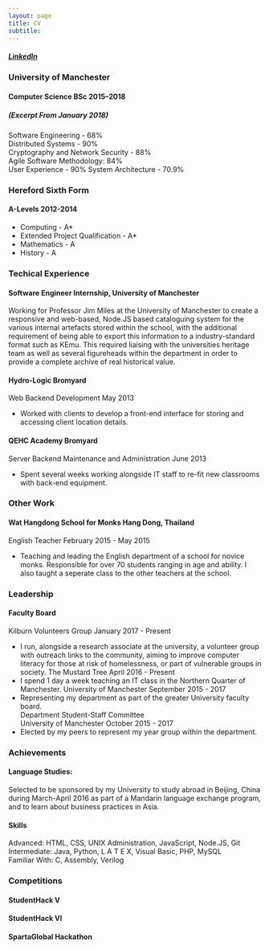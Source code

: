 ```yaml
---
layout: page
title: CV
subtitle:
---
```

##### <a href="https://www.linkedin.com/in/cameron-allan-06b97295/">LinkedIn</a>
### University of Manchester  
#### Computer Science BSc 2015–2018  
##### (Excerpt From January 2018)     
Software Engineering - 68%  
Distributed Systems - 90%    
Cryptography and Network Security - 88%  
Agile Software Methodology: 84%  
User Experience - 90% 
System Architecture - 70.9%  

### Hereford Sixth Form  
#### A-Levels 2012-2014  
* Computing - A*  
* Extended Project Qualification - A*  
* Mathematics - A  
* History - A  

### Techical Experience   
#### Software Engineer Internship, University of Manchester
Working for Professor Jim Miles at the University of Manchester to create a responsive and web-based, Node.JS based cataloguing system for the various internal artefacts stored within the school, with the additional requirement of being able to export this information to a industry-standard format such as KEmu. This required liaising with the universities heritage team as well as several figureheads within the department in order to provide a complete archive of real historical value.

#### Hydro-Logic Bromyard  
Web Backend Development May 2013   
* Worked with clients to develop a front-end interface for storing and accessing client location details.  
#### QEHC Academy Bromyard    
Server Backend Maintenance and Administration June 2013  
* Spent several weeks working alongside IT staff to re-fit new classrooms with back-end equipment.

### Other Work  
#### Wat Hangdong School for Monks Hang Dong, Thailand  
English Teacher February 2015 - May 2015
* Teaching and leading the English department of a school for novice monks. Responsible for over 70 students ranging in age and ability. I also taught a seperate class to the other teachers at the school.

### Leadership  
#### Faculty Board  
Kilburn Volunteers Group January 2017 - Present
* I run, alongside a research associate at the university, a volunteer group with outreach links to the community, aiming to improve computer literacy for those at risk of homelessness, or part of vulnerable groups in society.
The Mustard Tree April 2016 - Present
* I spend 1 day a week teaching an IT class in the Northern Quarter of Manchester.
University of Manchester September 2015 - 2017  
* Representing my department as part of the greater University faculty board.  
Department Student-Staff Committee  
University of Manchester October 2015 - 2017  
* Elected by my peers to represent my year group within the department.  
  
### Achievements  
#### Language Studies: 
Selected to be sponsored by my University to study abroad in Beijing, China during March-April 2016 as part of a Mandarin language exchange program, and to learn about business practices in Asia.

#### Skills  
Advanced: HTML, CSS, UNIX Administration, JavaScript, Node.JS, Git
Intermediate: Java, Python, L A T E X, Visual Basic, PHP, MySQL  
Familiar With: C, Assembly, Verilog  

### Competitions
#### StudentHack V
#### StudentHack VI
#### SpartaGlobal Hackathon